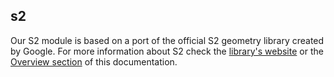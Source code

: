 ## s2

<div class="badges"><div class="core"></div></div>

Our S2 module is based on a port of the official S2 geometry library created by Google. For more information about S2 check the [library's website](http://s2geometry.io/) or the [Overview section](/spatial-extension-bq/spatial-indexes/overview/#s2) of this documentation.
